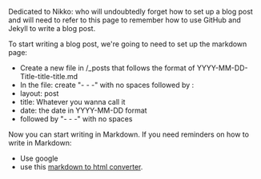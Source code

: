 Dedicated to Nikko: who will undoubtedly forget how to set up a blog post and will need to refer to this page to remember how to use GitHub and Jekyll to write a blog post. 

To start writing a blog post, we're going to need to set up the markdown page:
* Create a new file in /_posts that follows the format of YYYY-MM-DD-Title-title-title.md
* In the file: create "- - -" with no spaces followed by :
* layout: post
* title: Whatever you wanna call it
* date: the date in YYYY-MM-DD format
* followed by "- - -" with no spaces

Now you can start writing in Markdown. If you need reminders on how to write in Markdown:
* Use google
* use this [markdown to html converter](https://markdowntohtml.com/).
